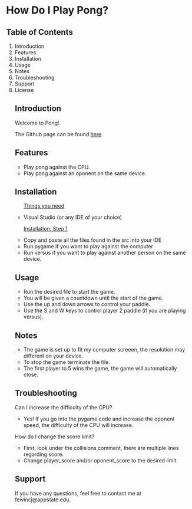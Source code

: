 <!DOCCTYPE html>
<html>
<head>
<title>Pong!</title>
</head>
<body>

<h1>How Do I Play Pong?</h1>
<h2>Table of Contents</h2>
<ol>
    <li> Introduction </li>
    <li> Features </li>
    <li> Installation </li>
    <li> Usage </li>
    <li> Notes </li>
    <li> Troubleshooting </li>
    <li> Support </li>
    <li> License </li>
<h2> Introduction </h2>
    
<p>Welcome to Pong!</p>
<p>The Github page can be found <a href = "https://github.com/connorfewin/Pong">here</a>

<h2> Features </h2>

<ul>
    <li> Play pong against the CPU.</li>
    <li> Play pong against an oponent on the same device. </li>
</ul>

<h2> Installation </h2>

<ul>
    <p><u>Things you need</u></p>
    <li> Visual Studio (or any IDE of your choice) </li>
    
</ul>

<ul>
     <p><u>Installation: Step 1</u></p>
     <li> Copy and paste all the files found in the src into your IDE </li>
     <li> Run pygame if you want to play against the computer  </li>
     <li> Run versus if you want to play against another person on the same device.  </li>
</ul>

<h2> Usage </h2>

<ul>
    <li> Run the desired file to start the game. </li>
    <li> You will be given a countdown until the start of the game. </li>
    <li> Use the up and down arrows to control your paddle. </li>
    <li> Use the S and W keys to control player 2 paddle (if you are playing versus). </li>
</ul>

<h2> Notes </h2>

<ul>
    <li> The game is set up to fit my computer screeen, the resolution may different on your device.</li>
    <li> To stop the game terminate the file.</li>
    <li> The first player to 5 wins the game, the game will automatically close.
</ul>

<h2> Troubleshooting </h2>

<p> Can I increase the difficulty of the CPU? </p>

<ul>
    <li> Yes! If you go into the pygame code and increase the oponent speed, the difficulty of the CPU will increase.</li>
</ul>

<p> How do I change the score limit?</p>
<ul>
    <li> First, look under the collisions comment, there are multiple lines regarding score.</li>
    <li> Change player_score and/or oponent_score to the desired limit. </li>
</ul>

<h2> Support </h2>

<p>If you have any questions, feel free to contact me at fewincj@appstate.edu.</p>

</body>
</head>

